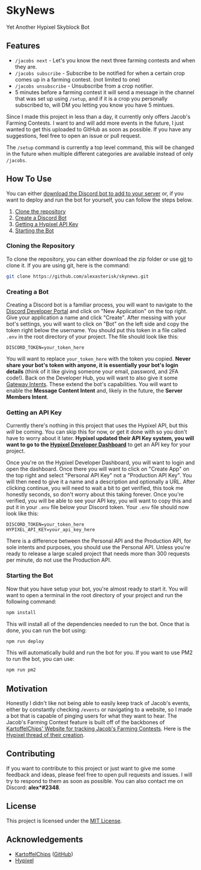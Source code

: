 # SkyNews
Yet Another Hypixel Skyblock Bot

## Features
* `/jacobs next` - Let's you know the next three farming contests and when they are.
* `/jacobs subscribe` - Subscribe to be notified for when a certain crop comes up in a farming contest. (not limited to one)
* `/jacobs unsubscribe` - Unsubscribe from a crop notifier.
* 5 minutes before a farming contest it will send a message in the channel that was set up using `/setup`, and if it is a crop you personally subscribed to, will DM you letting you know you have 5 mintues.

Since I made this project in less than a day, it currently only offers Jacob's Farming Contests. I want to and will add more events in the future, I just wanted to get this uploaded to GitHub as soon as possible. If you have any suggestions, feel free to open an issue or pull request.

The `/setup` command is currently a top level command, this will be changed in the future when multiple different categories are available instead of only `/jacobs`.

## How To Use
You can either [download the Discord bot to add to your server](https://discord.com/api/oauth2/authorize?client_id=1116970598019629086&permissions=322624&scope=bot) or, if you want to deploy and run the bot for yourself, you can follow the steps below.

1. [Clone the repository](#cloning-the-repository)
2. [Create a Discord Bot](#creating-a-bot)
3. [Getting a Hypixel API Key](#getting-an-api-key)
4. [Starting the Bot](#starting-the-bot)

### Cloning the Repository
To clone the repository, you can either download the zip folder or use [git](https://git-scm.com/) to clone it. If you are using git, here is the command:
```bash
git clone https://github.com/alexasterisk/skynews.git
```

### Creating a Bot
Creating a Discord bot is a familiar process, you will want to navigate to the [Discord Developer Portal](https://discord.com/developers) and click on "New Application" on the top right. Give your application a name and click "Create". After messing with your bot's settings, you will want to click on "Bot" on the left side and copy the token right below the username. You should put this token in a file called `.env` in the root directory of your project. The file should look like this:
```properties
DISCORD_TOKEN=your_token_here
```
You will want to replace `your_token_here` with the token you copied. **Never share your bot's token with anyone, it is essentially your bot's login details** (think of it like giving someone your email, password, and 2FA code!). Back on the Developer Hub, you will want to also give it some [Gateway Intents](https://discord.com/developers/docs/topics/gateway#gateway-intents). These extend the bot's capabilities. You will want to enable the **Message Content Intent** and, likely in the future, the **Server Members Intent**.

### Getting an API Key
Currently there's nothing in this project that uses the Hypixel API, but this *will* be coming. You can skip this for now, or get it done with so you don't have to worry about it later. **Hypixel updated their API Key system, you will want to go to the [Hypixel Developer Dashboard](https://developer.hypixel.net)** to get an API key for your project.

Once you're on the Hypixel Developer Dashboard, you will want to login and open the dashboard. Once there you will want to click on "Create App" on the top right and select "Personal API Key" not a "Production API Key". You will then need to give it a name and a description and optionally a URL. After clicking continue, you will need to wait a bit to get verified, this took me honestly seconds, so don't worry about this taking forever. Once you're verified, you will be able to see your API key, you will want to copy this and put it in your `.env` file below your Discord token. Your `.env` file should now look like this:
```properties
DISCORD_TOKEN=your_token_here
HYPIXEL_API_KEY=your_api_key_here
```

There is a difference between the Personal API and the Production API, for sole intents and purposes, you should use the Personal API. Unless you're ready to release a large scaled project that needs more than 300 requests per minute, do not use the Production API.

### Starting the Bot
Now that you have setup your bot, you're almost ready to start it. You will want to open a terminal in the root directory of your project and run the following command:
```bash
npm install
```

This will install all of the dependencies needed to run the bot. Once that is done, you can run the bot using:
```bash
npm run deploy
```

This will automatically build and run the bot for you. If you want to use PM2 to run the bot, you can use:
```bash
npm run pm2
```

## Motivation
Honestly I didn't like not being able to easily keep track of Jacob's events, either by constantly checking `/events` or navigating to a website, so I made a bot that is capable of pinging users for what they want to hear. The Jacob's Farming Contest feature is built off of the backbones of [KartoffelChips' Website for tracking Jacob's Farming Contests](https://jacobs.strassburger.org). Here is the [Hypixel thread of their creation](https://hypixel.net/threads/website-jacobs-farming-contests-tracker.5285940/).

## Contributing
If you want to contribute to this project or just want to give me some feedback and ideas, please feel free to open pull requests and issues. I will try to respond to them as soon as possible. You can also contact me on Discord: **alex\*#2348**.

## License
This project is licensed under the [MIT License](https://choosealicense.com/licenses/mit/).

## Acknowledgements
* [KartoffelChips](https://hypixel.net/members/rupert00.3067585/) ([GitHub](https://github.com/KartoffelChipss))
* [Hypixel](https://hypixel.net/)